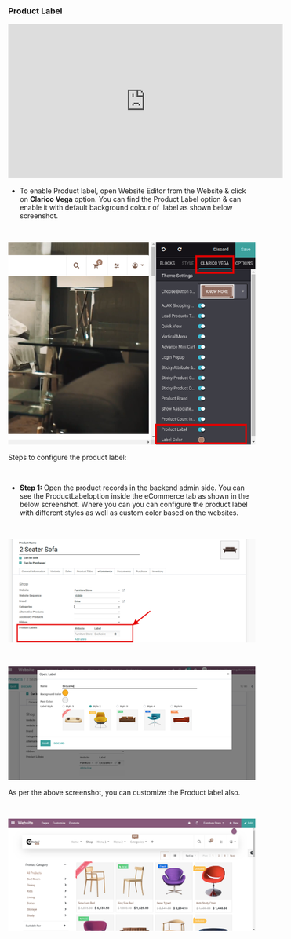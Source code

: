 
### Product Label

<iframe width="560" height="315" src="https://www.youtube.com/embed/KK_OmnYj8MQ" title="YouTube video player" frameborder="0" allow="accelerometer; autoplay; clipboard-write; encrypted-media; gyroscope; picture-in-picture" allowfullscreen></iframe>


* To enable Product label, open Website Editor from the Website & click on **Clarico Vega** option. You can find the Product Label option & can enable it with default background colour of  label as shown below screenshot.

 


![](./images/14-1.png)


Steps to configure the product label:


 


* **Step 1:** Open the product records in the backend admin side. You can see the ProductLabeloption inside the eCommerce tab as shown in the below screenshot. Where you can you can configure the product label with different styles as well as custom color based on the websites.

 


![](./images/14-2.png)


 


![](./images/14-3.png)


As per the above screenshot, you can customize the Product label also.


 


![](./images/14-4.png)


